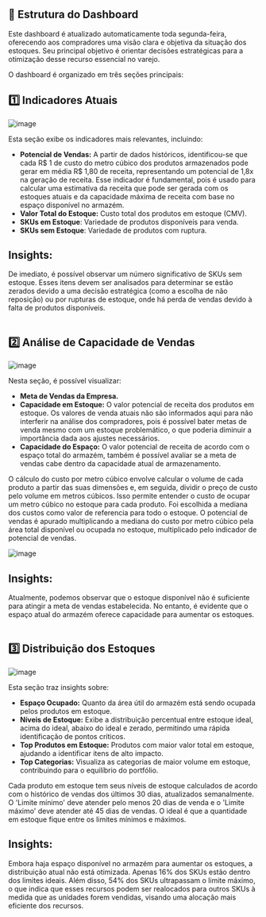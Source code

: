 ## 🧩 Estrutura do Dashboard

Este dashboard é atualizado automaticamente toda segunda-feira, oferecendo aos compradores uma visão clara e objetiva da situação dos estoques. Seu principal objetivo é orientar decisões estratégicas para a otimização desse recurso essencial no varejo.

O dashboard é organizado em três seções principais:

## 1️⃣ Indicadores Atuais
![image](https://github.com/user-attachments/assets/91fc9261-ec6d-4b12-b795-83e85b2deb93)

Esta seção exibe os indicadores mais relevantes, incluindo:

- **Potencial de Vendas:** A partir de dados históricos, identificou-se que cada R$ 1 de custo do metro cúbico dos produtos armazenados pode gerar em média R$ 1,80 de receita, representando um potencial de 1,8x na geração de receita.
Esse indicador é fundamental, pois é usado para calcular uma estimativa da receita que pode ser gerada com os estoques atuais e da capacidade máxima de receita com base no espaço disponível no armazém.
- **Valor Total do Estoque:** Custo total dos produtos em estoque (CMV).
- **SKUs em Estoque**: Variedade de produtos disponíveis para venda.
- **SKUs sem Estoque**: Variedade de produtos com ruptura.

## Insights:

De imediato, é possível observar um número significativo de SKUs sem estoque. Esses itens devem ser analisados para determinar se estão zerados devido a uma decisão estratégica (como a escolha de não reposição) ou por rupturas de estoque, onde há perda de vendas devido à falta de produtos disponíveis.
<br><br>

## 2️⃣ Análise de Capacidade de Vendas
![image](https://github.com/user-attachments/assets/16e1300d-79a0-4244-8203-dec68bcfe563)

Nesta seção, é possível visualizar:

- **Meta de Vendas da Empresa.**
- **Capacidade em Estoque:** O valor potencial de receita dos produtos em estoque. Os valores de venda atuais não são informados aqui para não interferir na análise dos compradores, pois é possível bater metas de venda mesmo com um estoque problemático, o que poderia diminuir a importância dada aos ajustes necessários.
- **Capacidade do Espaço:** O valor potencial de receita de acordo com o espaço total do armazém, também é possível avaliar se a meta de vendas cabe dentro da capacidade atual de armazenamento.

O cálculo do custo por metro cúbico envolve calcular o volume de cada produto a partir das suas dimensões e, em seguida, dividir o preço de custo pelo volume em metros cúbicos. Isso permite entender o custo de ocupar um metro cúbico no estoque para cada produto. Foi escolhida a mediana dos custos como valor de referencia para todo o estoque.
O potencial de vendas é apurado multiplicando a mediana do custo por metro cúbico pela área total disponível ou ocupada no estoque, multiplicado pelo indicador de potencial de vendas.

![image](https://github.com/user-attachments/assets/77732def-b972-41dc-82ab-817a0dc90ca5)


## Insights:

Atualmente, podemos observar que o estoque disponível não é suficiente para atingir a meta de vendas estabelecida. No entanto, é evidente que o espaço atual do armazém oferece capacidade para aumentar os estoques.
<br><br>

## 3️⃣ Distribuição dos Estoques
![image](https://github.com/user-attachments/assets/37007716-f355-4efd-b01e-78a3a8f60e11)

Esta seção traz insights sobre:

- **Espaço Ocupado:** Quanto da área útil do armazém está sendo ocupada pelos produtos em estoque.
- **Níveis de Estoque:** Exibe a distribuição percentual entre estoque ideal, acima do ideal, abaixo do ideal e zerado, permitindo uma rápida identificação de pontos críticos.
- **Top Produtos em Estoque:** Produtos com maior valor total em estoque, ajudando a identificar itens de alto impacto.
- **Top Categorias:** Visualiza as categorias de maior volume em estoque, contribuindo para o equilíbrio do portfólio.

Cada produto em estoque tem seus níveis de estoque calculados de acordo com o histórico de vendas dos últimos 30 dias, atualizados semanalmente. O 'Limite mínimo' deve atender pelo menos 20 dias de venda e o 'Limite máximo' deve atender até 45 dias de vendas. O ideal é que a quantidade em estoque fique entre os limites mínimos e máximos.

## Insights:

Embora haja espaço disponível no armazém para aumentar os estoques, a distribuição atual não está otimizada. Apenas 16% dos SKUs estão dentro dos limites ideais. Além disso, 54% dos SKUs ultrapassam o limite máximo, o que indica que esses recursos podem ser realocados para outros SKUs à medida que as unidades forem vendidas, visando uma alocação mais eficiente dos recursos.
<br><br>

